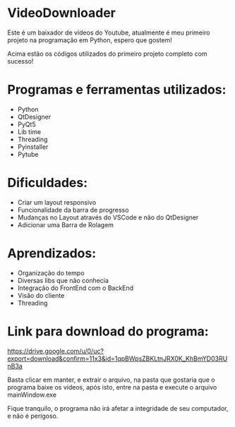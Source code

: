 # VideoDownloader

Este é um baixador de vídeos do Youtube, atualmente é meu primeiro projeto na programação em Python, espero que gostem!

Acima estão os códigos utilizados do primeiro projeto completo com sucesso!

# Programas e ferramentas utilizados:

- Python
- QtDesigner
- PyQt5
- Lib time
- Threading
- Pyinstaller
- Pytube

# Dificuldades:

- Criar um layout responsivo
- Funcionalidade da barra de progresso
- Mudanças no Layout através do VSCode e não do QtDesigner
- Adicionar uma Barra de Rolagem

# Aprendizados:

- Organização do tempo
- Diversas libs que não conhecia
- Integração do FrontEnd com o BackEnd
- Visão do cliente
- Threading

# Link para download do programa:

https://drive.google.com/u/0/uc?export=download&confirm=11x3&id=1qpBWpsZBKLtnJRX0K_KhBmYD03RUnB3a

Basta clicar em manter, e extrair o arquivo, na pasta que gostaria que o programa baixe os vídeos, após isto, entre na pasta e execute o arquivo mainWindow.exe

Fique tranquilo, o programa não irá afetar a integridade de seu computador, e não é perigoso.
